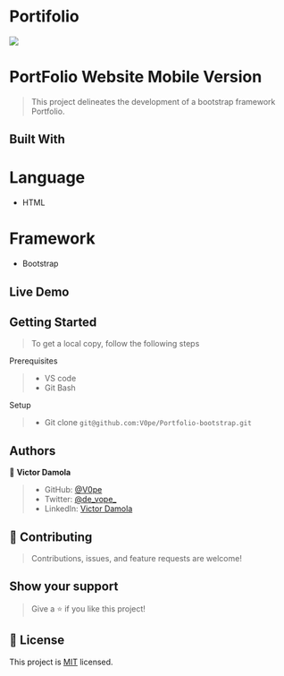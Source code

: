 # Portifolio
![](https://img.shields.io/badge/Microverse-blueviolet)

# PortFolio Website Mobile Version

> This project delineates the development of a bootstrap framework Portfolio.


## Built With
# Language

- HTML

# Framework
- Bootstrap


## Live Demo




## Getting Started
> To get a local copy, follow the following steps

Prerequisites
>- VS code 
>- Git Bash

Setup
>- Git clone `git@github.com:V0pe/Portfolio-bootstrap.git`

## Authors

👤 **Victor Damola**

>- GitHub: [@V0pe](https://github.com/V0pe)
>- Twitter: [@de_vope_](https://twitter.com/de_vope)
>- LinkedIn: [Victor Damola](https://linkedin.com/in/victor-damola-aderibigbe-27931ab0)

## 🤝 Contributing

>Contributions, issues, and feature requests are welcome!

## Show your support

>Give a ⭐️ if you like this project!

## 📝 License

This project is [MIT](./MIT.md) licensed.
